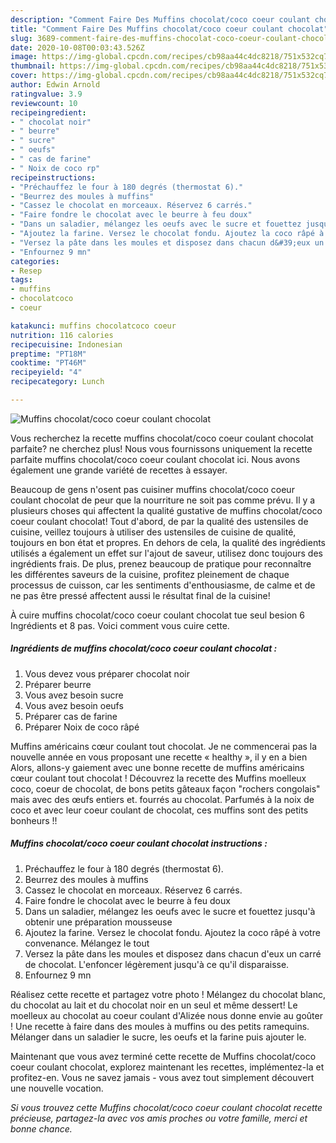```yaml
---
description: "Comment Faire Des Muffins chocolat/coco coeur coulant chocolat"
title: "Comment Faire Des Muffins chocolat/coco coeur coulant chocolat"
slug: 3689-comment-faire-des-muffins-chocolat-coco-coeur-coulant-chocolat
date: 2020-10-08T00:03:43.526Z
image: https://img-global.cpcdn.com/recipes/cb98aa44c4dc8218/751x532cq70/muffins-chocolatcoco-coeur-coulant-chocolat-photo-principale-de-la-recette.jpg
thumbnail: https://img-global.cpcdn.com/recipes/cb98aa44c4dc8218/751x532cq70/muffins-chocolatcoco-coeur-coulant-chocolat-photo-principale-de-la-recette.jpg
cover: https://img-global.cpcdn.com/recipes/cb98aa44c4dc8218/751x532cq70/muffins-chocolatcoco-coeur-coulant-chocolat-photo-principale-de-la-recette.jpg
author: Edwin Arnold
ratingvalue: 3.9
reviewcount: 10
recipeingredient:
- " chocolat noir"
- " beurre"
- " sucre"
- " oeufs"
- " cas de farine"
- " Noix de coco rp"
recipeinstructions:
- "Préchauffez le four à 180 degrés (thermostat 6)."
- "Beurrez des moules à muffins"
- "Cassez le chocolat en morceaux. Réservez 6 carrés."
- "Faire fondre le chocolat avec le beurre à feu doux"
- "Dans un saladier, mélangez les oeufs avec le sucre et fouettez jusqu&#39;à obtenir une préparation mousseuse"
- "Ajoutez la farine. Versez le chocolat fondu. Ajoutez la coco râpé à votre convenance. Mélangez le tout"
- "Versez la pâte dans les moules et disposez dans chacun d&#39;eux un carré de chocolat. L&#39;enfoncer légèrement jusqu&#39;à ce qu&#39;il disparaisse."
- "Enfournez 9 mn"
categories:
- Resep
tags:
- muffins
- chocolatcoco
- coeur

katakunci: muffins chocolatcoco coeur 
nutrition: 116 calories
recipecuisine: Indonesian
preptime: "PT18M"
cooktime: "PT46M"
recipeyield: "4"
recipecategory: Lunch

---
```



![Muffins chocolat/coco coeur coulant chocolat](https://img-global.cpcdn.com/recipes/cb98aa44c4dc8218/751x532cq70/muffins-chocolatcoco-coeur-coulant-chocolat-photo-principale-de-la-recette.jpg)

Vous recherchez la recette muffins chocolat/coco coeur coulant chocolat parfaite? ne cherchez plus! Nous vous fournissons uniquement la recette parfaite muffins chocolat/coco coeur coulant chocolat ici. Nous avons également une grande variété de recettes à essayer.

Beaucoup de gens n'osent pas cuisiner muffins chocolat/coco coeur coulant chocolat de peur que la nourriture ne soit pas comme prévu. Il y a plusieurs choses qui affectent la qualité gustative de muffins chocolat/coco coeur coulant chocolat! Tout d'abord, de par la qualité des ustensiles de cuisine, veillez toujours à utiliser des ustensiles de cuisine de qualité, toujours en bon état et propres. En dehors de cela, la qualité des ingrédients utilisés a également un effet sur l'ajout de saveur, utilisez donc toujours des ingrédients frais. De plus, prenez beaucoup de pratique pour reconnaître les différentes saveurs de la cuisine, profitez pleinement de chaque processus de cuisson, car les sentiments d'enthousiasme, de calme et de ne pas être pressé affectent aussi le résultat final de la cuisine!

<!--inarticleads1-->

À cuire muffins chocolat/coco coeur coulant chocolat tue seul besion 6 Ingrédients et 8 pas. Voici comment vous cuire cette.

##### Ingrédients de muffins chocolat/coco coeur coulant chocolat :

1. Vous devez vous préparer  chocolat noir
1. Préparer  beurre
1. Vous avez besoin  sucre
1. Vous avez besoin  oeufs
1. Préparer  cas de farine
1. Préparer  Noix de coco râpé


Muffins américains cœur coulant tout chocolat. Je ne commencerai pas la nouvelle année en vous proposant une recette « healthy », il y en a bien Alors, allons-y gaiement avec une bonne recette de muffins américains cœur coulant tout chocolat ! Découvrez la recette des Muffins moelleux coco, coeur de chocolat, de bons petits gâteaux façon &#34;rochers congolais&#34; mais avec des œufs entiers et. fourrés au chocolat. Parfumés à la noix de coco et avec leur coeur coulant de chocolat, ces muffins sont des petits bonheurs !! 

<!--inarticleads2-->

##### Muffins chocolat/coco coeur coulant chocolat instructions :

1. Préchauffez le four à 180 degrés (thermostat 6).
1. Beurrez des moules à muffins
1. Cassez le chocolat en morceaux. Réservez 6 carrés.
1. Faire fondre le chocolat avec le beurre à feu doux
1. Dans un saladier, mélangez les oeufs avec le sucre et fouettez jusqu&#39;à obtenir une préparation mousseuse
1. Ajoutez la farine. Versez le chocolat fondu. Ajoutez la coco râpé à votre convenance. Mélangez le tout
1. Versez la pâte dans les moules et disposez dans chacun d&#39;eux un carré de chocolat. L&#39;enfoncer légèrement jusqu&#39;à ce qu&#39;il disparaisse.
1. Enfournez 9 mn


Réalisez cette recette et partagez votre photo ! Mélangez du chocolat blanc, du chocolat au lait et du chocolat noir en un seul et même dessert! Le moelleux au chocolat au coeur coulant d&#39;Alizée nous donne envie au goûter ! Une recette à faire dans des moules à muffins ou des petits ramequins. Mélanger dans un saladier le sucre, les oeufs et la farine puis ajouter le. 

<!--inarticleads1-->

<p>
Maintenant que vous avez terminé cette recette de Muffins chocolat/coco coeur coulant chocolat, explorez maintenant les recettes, implémentez-la et profitez-en. Vous ne savez jamais - vous avez tout simplement découvert une nouvelle vocation.
</p>

<p>
<i>Si vous trouvez cette Muffins chocolat/coco coeur coulant chocolat recette précieuse, partagez-la avec vos amis proches ou votre famille, merci et bonne chance.</i>
</p>
